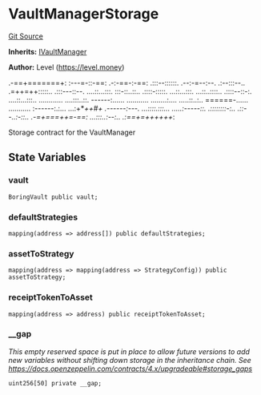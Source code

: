 # VaultManagerStorage
[Git Source](https://github.com/Level-Money/contracts/blob/0fa663cd541ef95fb08cd2849fd8cc2be3967548/src/v2/usd/VaultManagerStorage.sol)

**Inherits:**
[IVaultManager](/src/v2/interfaces/level/IVaultManager.sol/interface.IVaultManager.md)

**Author:**
Level (https://level.money)

.-==+=======+:
:---=-::-==:
.-:-==-:-==:
.:::--::::::.     .--:-=--:--.       .:--:::--..
.=++=++:::::..     .:::---::--.    ....::...:::.
:::-::..::..      .::::-:::::.     ...::...:::.
...::..::::..     .::::--::-:.    ....::...:::..
............      ....:::..::.    ------:......
...........     ........:....     .....::..:..    ======-......      ...........
:------:.:...   ...:+***++*#+     .------:---.    ...::::.:::...   .....:-----::.
.::::::::-:..   .::--..:-::..    .-=+===++=-==:   ...:::..:--:..   .:==+=++++++*:

Storage contract for the VaultManager


## State Variables
### vault

```solidity
BoringVault public vault;
```


### defaultStrategies

```solidity
mapping(address => address[]) public defaultStrategies;
```


### assetToStrategy

```solidity
mapping(address => mapping(address => StrategyConfig)) public assetToStrategy;
```


### receiptTokenToAsset

```solidity
mapping(address => address) public receiptTokenToAsset;
```


### __gap
*This empty reserved space is put in place to allow future versions to add new
variables without shifting down storage in the inheritance chain.
See https://docs.openzeppelin.com/contracts/4.x/upgradeable#storage_gaps*


```solidity
uint256[50] private __gap;
```


